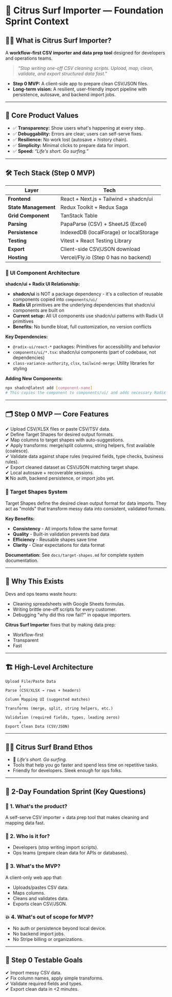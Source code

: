 # 🍋 Citrus Surf Importer — Foundation Sprint Context

## 🏄‍♂️ What is Citrus Surf Importer?

A **workflow-first CSV importer and data prep tool** designed for developers and operations teams.

> _“Stop writing one-off CSV cleaning scripts. Upload, map, clean, validate, and export structured data fast.”_

- **Step 0 MVP:** A client-side app to prepare clean CSV/JSON files.
- **Long-term vision:** A resilient, user-friendly import pipeline with persistence, autosave, and backend import jobs.

---

## 🎯 Core Product Values

- ✅ **Transparency:** Show users what's happening at every step.
- ✅ **Debuggability:** Errors are clear; users can self-serve fixes.
- ✅ **Resilience:** No work lost (autosave + history chain).
- ✅ **Simplicity:** Minimal clicks to prepare data for import.
- ✅ **Speed:** _“Life's short. Go surfing.”_

---

## 🛠️ Tech Stack (Step 0 MVP)

| Layer                | Tech                                    |
| -------------------- | --------------------------------------- |
| **Frontend**         | React + Next.js + Tailwind + shadcn/ui  |
| **State Management** | Redux Toolkit + Redux Saga              |
| **Grid Component**   | TanStack Table                          |
| **Parsing**          | PapaParse (CSV) + SheetJS (Excel)       |
| **Persistence**      | IndexedDB (localForage) or localStorage |
| **Testing**          | Vitest + React Testing Library          |
| **Export**           | Client-side CSV/JSON download           |
| **Hosting**          | Vercel/Fly.io (Step 0 has no backend)   |

### 🎨 UI Component Architecture

**shadcn/ui + Radix UI Relationship:**

- **shadcn/ui** is NOT a package dependency - it's a collection of reusable components copied into `components/ui/`
- **Radix UI** primitives are the underlying dependencies that shadcn/ui components are built on
- **Current setup:** All UI components use shadcn/ui patterns with Radix UI primitives
- **Benefits:** No bundle bloat, full customization, no version conflicts

**Key Dependencies:**

- `@radix-ui/react-*` packages: Primitives for accessibility and behavior
- `components/ui/*.tsx`: shadcn/ui components (part of codebase, not dependencies)
- `class-variance-authority`, `clsx`, `tailwind-merge`: Utility libraries for styling

**Adding New Components:**

```bash
npx shadcn@latest add [component-name]
# This copies the component to components/ui/ and adds necessary Radix UI primitives
```

---

## 🗂️ Step 0 MVP — Core Features

✔ Upload CSV/XLSX files or paste CSV/TSV data.  
✔ Define Target Shapes for desired output formats.  
✔ Map columns to target shapes with auto-suggestions.  
✔ Apply transforms: merge/split columns, string helpers, first available (coalesce).  
✔ Validate data against shape rules (required fields, type checks, business rules).  
✔ Export cleaned dataset as CSV/JSON matching target shape.  
✔ Local autosave + recoverable sessions.  
❌ No auth, backend persistence, or import jobs yet.

### 🎯 Target Shapes System

Target Shapes define the desired clean output format for data imports. They act as "molds" that transform messy data into consistent, validated formats.

**Key Benefits:**

- **Consistency** - All imports follow the same format
- **Quality** - Built-in validation prevents bad data
- **Efficiency** - Reusable shapes save time
- **Clarity** - Clear expectations for data format

**Documentation:** See `docs/target-shapes.md` for complete system documentation.

---

## 🧠 Why This Exists

Devs and ops teams waste hours:

- Cleaning spreadsheets with Google Sheets formulas.
- Writing brittle one-off scripts for every customer.
- Debugging "why did this row fail?" in opaque importers.

**Citrus Surf Importer** fixes that by making data prep:

- Workflow-first
- Transparent
- Fast

---

## 🏗️ High-Level Architecture

```plaintext
Upload File/Paste Data
      ↓
Parse (CSV/XLSX → rows + headers)
      ↓
Column Mapping UI (suggested matches)
      ↓
Transforms (merge, split, string helpers, etc.)
      ↓
Validation (required fields, types, leading zeros)
      ↓
Export Clean Data (CSV/JSON)
```

---

## 🏄‍♂️ Citrus Surf Brand Ethos

- 🍋 _Life's short. Go surfing._
- Tools that help you go faster and spend less time on repetitive tasks.
- Friendly for developers. Sleek enough for ops folks.

---

## 🏃 2-Day Foundation Sprint (Key Questions)

### 🥇 1. What's the product?

A self-serve CSV importer + data prep tool that makes cleaning and mapping data fast.

### 👤 2. Who is it for?

- Developers (stop writing import scripts).
- Ops teams (prepare clean data for APIs or databases).

### 🧱 3. What's the MVP?

A client-only web app that:

- Uploads/pastes CSV data.
- Maps columns.
- Cleans and validates data.
- Exports clean CSV/JSON.

### 💥 4. What's out of scope for MVP?

- No auth or persistence beyond local device.
- No backend import jobs.
- No Stripe billing or organizations.

---

## 🧪 Step 0 Testable Goals

✔ Import messy CSV data.  
✔ Fix column names, apply simple transforms.  
✔ Validate required fields and types.  
✔ Export clean data in <2 minutes.
